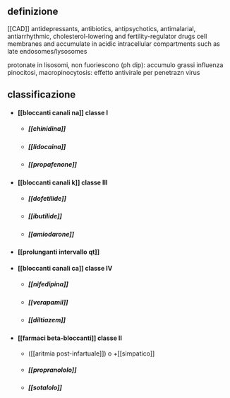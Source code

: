 ## definizione
[[CAD]]
antidepressants, antibiotics, antipsychotics, antimalarial, antiarrhythmic, cholesterol-lowering and fertility-regulator drugs
cell membranes and accumulate in acidic intracellular compartments such as late endosomes/lysosomes

protonate in lisosomi, non fuoriescono (ph dip): accumulo grassi
	influenza pinocitosi, macropinocytosis: effetto antivirale per penetrazn virus

## classificazione
- #### [[bloccanti canali na]] classe I
	- ##### [[chinidina]]
	- ##### [[lidocaina]]
	- ##### [[propafenone]]
- #### [[bloccanti canali k]] classe III
	- ##### [[dofetilide]]
	- ##### [[ibutilide]]
	- ##### [[amiodarone]]
- #### [[prolunganti intervallo qt]]
- #### [[bloccanti canali ca]] classe IV
	- ##### [[nifedipina]]
	- ##### [[verapamil]]
	- ##### [[diltiazem]]
- #### [[farmaci beta-bloccanti]] classe II
	- ([[aritmia post-infartuale]]) o +[[simpatico]]
	- ##### [[propranololo]]
	- ##### [[sotalolo]]